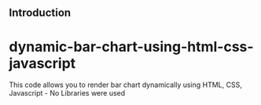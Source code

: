 ## Introduction
# dynamic-bar-chart-using-html-css-javascript
This code allows you to render bar chart dynamically using HTML, CSS, Javascript - No Libraries were used
